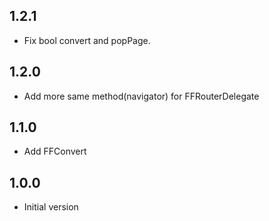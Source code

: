 ## 1.2.1

- Fix bool convert and popPage.
## 1.2.0

- Add more same method(navigator) for FFRouterDelegate

## 1.1.0

- Add FFConvert
## 1.0.0

- Initial version
